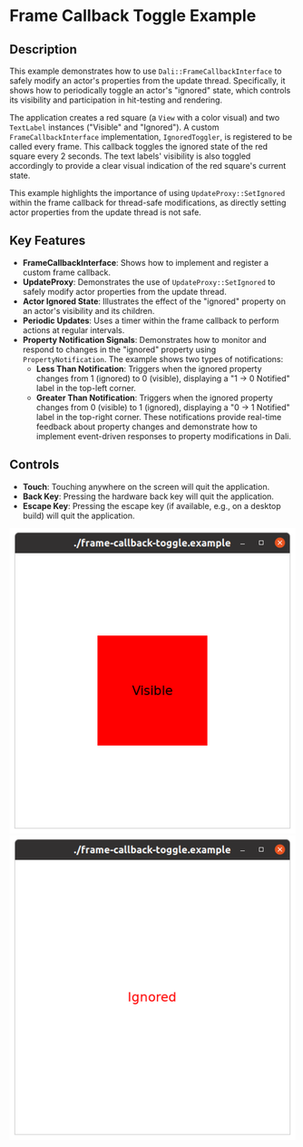 # Frame Callback Toggle Example

## Description

This example demonstrates how to use `Dali::FrameCallbackInterface` to safely modify an actor's properties from the update thread. Specifically, it shows how to periodically toggle an actor's "ignored" state, which controls its visibility and participation in hit-testing and rendering.

The application creates a red square (a `View` with a color visual) and two `TextLabel` instances ("Visible" and "Ignored"). A custom `FrameCallbackInterface` implementation, `IgnoredToggler`, is registered to be called every frame. This callback toggles the ignored state of the red square every 2 seconds. The text labels' visibility is also toggled accordingly to provide a clear visual indication of the red square's current state.

This example highlights the importance of using `UpdateProxy::SetIgnored` within the frame callback for thread-safe modifications, as directly setting actor properties from the update thread is not safe.

## Key Features

*   **FrameCallbackInterface**: Shows how to implement and register a custom frame callback.
*   **UpdateProxy**: Demonstrates the use of `UpdateProxy::SetIgnored` to safely modify actor properties from the update thread.
*   **Actor Ignored State**: Illustrates the effect of the "ignored" property on an actor's visibility and its children.
*   **Periodic Updates**: Uses a timer within the frame callback to perform actions at regular intervals.
*   **Property Notification Signals**: Demonstrates how to monitor and respond to changes in the "ignored" property using `PropertyNotification`. The example shows two types of notifications:
    *   **Less Than Notification**: Triggers when the ignored property changes from 1 (ignored) to 0 (visible), displaying a "1 -> 0 Notified" label in the top-left corner.
    *   **Greater Than Notification**: Triggers when the ignored property changes from 0 (visible) to 1 (ignored), displaying a "0 -> 1 Notified" label in the top-right corner.
    These notifications provide real-time feedback about property changes and demonstrate how to implement event-driven responses to property modifications in Dali.

## Controls

*   **Touch**: Touching anywhere on the screen will quit the application.
*   **Back Key**: Pressing the hardware back key will quit the application.
*   **Escape Key**: Pressing the escape key (if available, e.g., on a desktop build) will quit the application.

![](./frame-callback-toggle_1.png)
![](./frame-callback-toggle_2.png)
